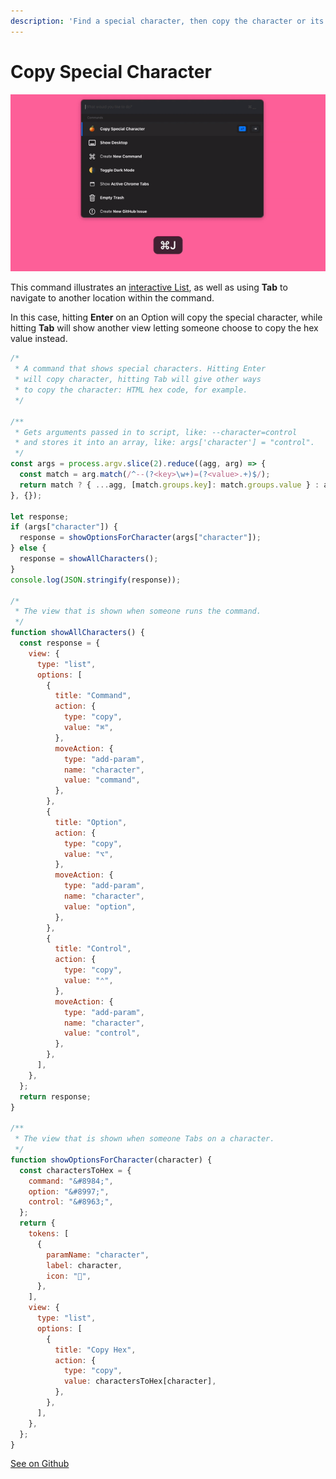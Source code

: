 ```yaml
---
description: 'Find a special character, then copy the character or its hex value'
---
```


# Copy Special Character

![](../.gitbook/assets/copy-special-character.gif)

This command illustrates an [interactive List](../reference/command-response-view-list.md), as well as using **Tab** to navigate to another location within the command.

In this case, hitting **Enter** on an Option will copy the special character, while hitting **Tab** will show another view letting someone choose to copy the hex value instead.

```javascript
/*
 * A command that shows special characters. Hitting Enter
 * will copy character, hitting Tab will give other ways
 * to copy the character: HTML hex code, for example.
 */

/**
 * Gets arguments passed in to script, like: --character=control
 * and stores it into an array, like: args['character'] = "control".
 */
const args = process.argv.slice(2).reduce((agg, arg) => {
  const match = arg.match(/^--(?<key>\w+)=(?<value>.+)$/);
  return match ? { ...agg, [match.groups.key]: match.groups.value } : agg;
}, {});

let response;
if (args["character"]) {
  response = showOptionsForCharacter(args["character"]);
} else {
  response = showAllCharacters();
}
console.log(JSON.stringify(response));

/*
 * The view that is shown when someone runs the command.
 */
function showAllCharacters() {
  const response = {
    view: {
      type: "list",
      options: [
        {
          title: "Command",
          action: {
            type: "copy",
            value: "⌘",
          },
          moveAction: {
            type: "add-param",
            name: "character",
            value: "command",
          },
        },
        {
          title: "Option",
          action: {
            type: "copy",
            value: "⌥",
          },
          moveAction: {
            type: "add-param",
            name: "character",
            value: "option",
          },
        },
        {
          title: "Control",
          action: {
            type: "copy",
            value: "️️⌃",
          },
          moveAction: {
            type: "add-param",
            name: "character",
            value: "control",
          },
        },
      ],
    },
  };
  return response;
}

/**
 * The view that is shown when someone Tabs on a character.
 */
function showOptionsForCharacter(character) {
  const charactersToHex = {
    command: "&#8984;",
    option: "&#8997;",
    control: "&#8963;",
  };
  return {
    tokens: [
      {
        paramName: "character",
        label: character,
        icon: "🎹",
      },
    ],
    view: {
      type: "list",
      options: [
        {
          title: "Copy Hex",
          action: {
            type: "copy",
            value: charactersToHex[character],
          },
        },
      ],
    },
  };
}
```

[See on Github](https://github.com/slapdash/platform/tree/main/tutorials/copy-special-character)

